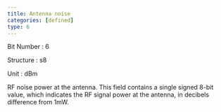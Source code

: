 ```yaml
---
title: Antenna noise
categories: [defined]
type: 6
---
```

Bit Number
: 6

Structure
: s8

Unit
: dBm

RF noise power at the antenna. This field contains a single signed 8-bit
value, which indicates the RF signal power at the antenna, in decibels
difference from 1mW.
